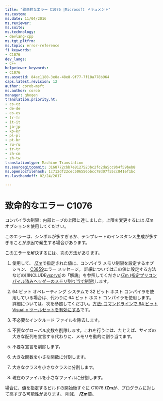 ```yaml
---
title: "致命的なエラー C1076 |Microsoft ドキュメント"
ms.custom: 
ms.date: 11/04/2016
ms.reviewer: 
ms.suite: 
ms.technology:
- devlang-cpp
ms.tgt_pltfrm: 
ms.topic: error-reference
f1_keywords:
- C1076
dev_langs:
- C++
helpviewer_keywords:
- C1076
ms.assetid: 84ac1180-3e8a-48e8-9f77-7f18a778b964
caps.latest.revision: 12
author: corob-msft
ms.author: corob
manager: ghogen
translation.priority.ht:
- cs-cz
- de-de
- es-es
- fr-fr
- it-it
- ja-jp
- ko-kr
- pl-pl
- pt-br
- ru-ru
- tr-tr
- zh-cn
- zh-tw
translationtype: Machine Translation
ms.sourcegitcommit: 3168772cbb7e8127523bc2fc2da5cc9b4f59beb8
ms.openlocfilehash: 1c712df22cec506556bbcc78d07f55cc841ef1bc
ms.lasthandoff: 02/24/2017

---
```

# <a name="fatal-error-c1076"></a>致命的なエラー C1076
コンパイラの制限 : 内部ヒープの上限に達しました。上限を変更するには /Zm オプションを使用してください。  
  
 このエラーは、シンボルが多すぎるか、テンプレートのインスタンス生成が多すぎることが原因で発生する場合があります。  
  
 このエラーを解決するには、次の方法があります。  
  
1.  使用して、 [/Zm](../../build/reference/zm-specify-precompiled-header-memory-allocation-limit.md)で指定された値に、コンパイラ メモリ制限を設定するオプション、 [C3859](../../error-messages/compiler-errors-2/compiler-error-c3859.md)エラー メッセージ。 詳細についてはこの値に設定する方法などの[!INCLUDE[vsprvs](../../assembler/masm/includes/vsprvs_md.md)]の「解説」を参照してください[/Zm (指定プリコンパイル済みヘッダーのメモリ割り当て制限)](../../build/reference/zm-specify-precompiled-header-memory-allocation-limit.md)します。  
  
2.  64 ビット オペレーティング システムで 32 ビット ホスト コンパイラを使用している場合は、代わりに 64 ビット ホスト コンパイラを使用します。 詳細については、次を参照してください。[方法: コマンドラインで 64 ビット Visual c ツールセットを有効にする](../../build/how-to-enable-a-64-bit-visual-cpp-toolset-on-the-command-line.md)です。  
  
3.  不必要なインクルード ファイルを除去します。  
  
4.  不要なグローバル変数を削除します。これを行うには、たとえば、サイズの大きな配列を宣言する代わりに、メモリを動的に割り当てます。  
  
5.  不要な宣言を削除します。  
  
6.  大きな関数を小さな関数に分割します。  
  
7.  大きなクラスを小さなクラスに分割します。  
  
8.  現在のファイルを小さなファイルに分割します。  
  
 場合に、値を指定するビルドの開始後すぐに C1076 **/Zm**が、プログラムに対して高すぎる可能性があります。 削減、 **/Zm**値。
